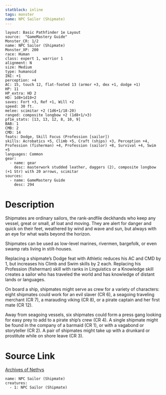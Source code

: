 ```yaml
---
statblock: inline
tags: monster
name: NPC Sailor (Shipmate)
---
```

```statblock
layout: Basic Pathfinder 1e Layout
source:  "GameMastery Guide"
Monster_CR: 1/2
name: NPC Sailor (Shipmate)
Monster_XP: 200
race: Human
class: expert 1, warrior 1
alignment: N
size: Medium
type: humanoid
INI: +1
perception: +4
AC: 15, touch 12, flat-footed 13 (armor +3, dex +1, dodge +1)
HP: 11
HP_extra: HD 2
HD: 1d8+1d10+2
saves: Fort +3, Ref +1, Will +2
speed: 30 ft.
melee: scimitar +2 (1d6+1/18-20)
ranged: composite longbow +2 (1d8+1/×3)
pf1e_stats: [13, 13, 12, 8, 10, 9]
BAB: 1
CMB: 2
CMD: 14
feats: Dodge, Skill Focus (Profession [sailor])
skills: Acrobatics +5, Climb +5, Craft (ships) +3, Perception +4, Profession (fisherman) +4, Profession (sailor) +8, Survival +4, Swim +5
languages: Common
gear:
  - name: gear
    desc: masterwork studded leather, daggers (2), composite longbow (+1 Str) with 20 arrows, scimitar
sources:
  - name: GameMastery Guide
    desc: 294
```
# Description
Shipmates are ordinary sailors, the rank-andfile deckhands who keep any vessel, great or small, af loat and moving. They are alert for danger and quick on their feet, weathered by wind and wave and sun, but always with an eye for what waits beyond the horizon.

Shipmates can be used as low-level marines, rivermen, bargefolk, or even swamp rats living in stilt-houses.

Replacing a shipmate’s Dodge feat with Athletic reduces his AC and CMD by 1, but increases his Climb and Swim skills by 2 each. Replacing his Profession (fisherman) skill with ranks in Linguistics or a Knowledge skill creates a sailor who has traveled the world and has knowledge of distant lands or languages.

On board a ship, shipmates might serve as crew for a variety of characters: eight shipmates could work for an evil slaver (CR 6), a seagoing traveling merchant (CR 7), a marauding viking (CR 8), or a pirate captain and her first mate (CR 12).

Away from seagoing vessels, six shipmates could form a press gang looking for easy prey to add to a pirate ship’s crew (CR 4). A single shipmate might be found in the company of a barmaid (CR 1), or with a vagabond or storyteller (CR 2). A pair of shipmates might take up with a drunkard or prostitute while on shore leave (CR 3).
# Source Link
[Archives of Nethys](https://aonprd.com/NPCDisplay.aspx?ItemName=Sailor%20(Shipmate))
```encounter-table
name: NPC Sailor (Shipmate)
creatures:
  - 1: NPC Sailor (Shipmate)
```
